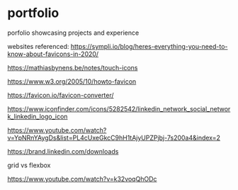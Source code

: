 # portfolio
porfolio showcasing projects and experience



websites referenced:
https://sympli.io/blog/heres-everything-you-need-to-know-about-favicons-in-2020/


https://mathiasbynens.be/notes/touch-icons

https://www.w3.org/2005/10/howto-favicon

https://favicon.io/favicon-converter/

https://www.iconfinder.com/icons/5282542/linkedin_network_social_network_linkedin_logo_icon

https://www.youtube.com/watch?v=YpNRnYAygDs&list=PL4cUxeGkcC9hH1tAjyUPZPjbj-7s200a4&index=2

https://brand.linkedin.com/downloads

grid vs flexbox

https://www.youtube.com/watch?v=k32voqQhODc
